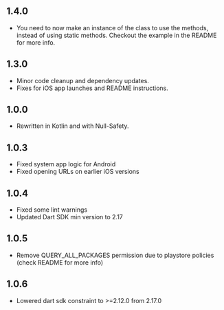 ## 1.4.0

- You need to now make an instance of the class to use the methods, instead of using static methods. Checkout the example in the README for more info.

## 1.3.0

- Minor code cleanup and dependency updates.
- Fixes for iOS app launches and README instructions.

## 1.0.0

- Rewritten in Kotlin and with Null-Safety.

## 1.0.3

- Fixed system app logic for Android
- Fixed opening URLs on earlier iOS versions

## 1.0.4

- Fixed some lint warnings
- Updated Dart SDK min version to 2.17

## 1.0.5

- Remove QUERY_ALL_PACKAGES permission due to playstore policies (check README for more info)

## 1.0.6

- Lowered dart sdk constraint to >=2.12.0 from 2.17.0
